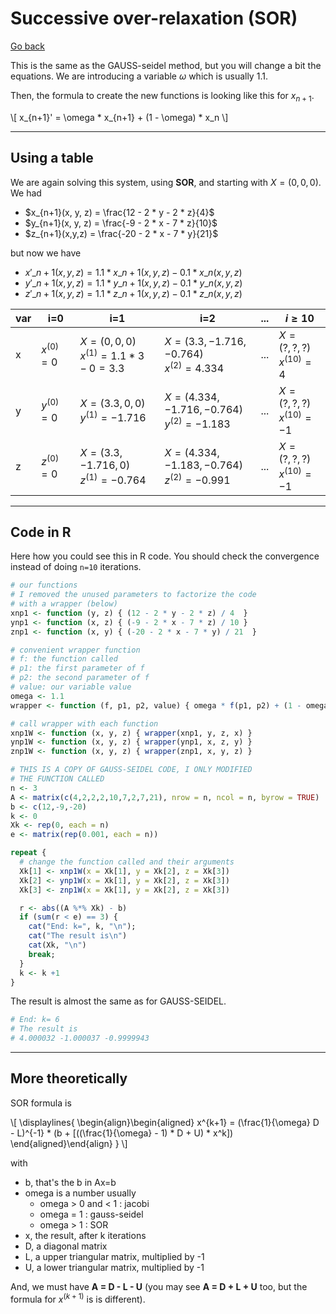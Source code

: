 # Successive over-relaxation (SOR)

[Go back](../index.md)

This is the same as the GAUSS-seidel method, but you will change a bit the equations. We are introducing a variable $\omega$ which is usually $1.1$.

Then, the formula to create the new functions is looking like this for $x_{n+1}$.

<p>
\[
x_{n+1}' = \omega * x_{n+1} + (1 - \omega) * x_n
\]
</p>

<hr class="sl">

## Using a table

We are again solving this system, using **SOR**, and starting with $X = (0,0,0)$. We had

* $x_{n+1}(x, y, z) = \frac{12 - 2 * y - 2 * z}{4}$
* $y_{n+1}(x, y, z) = \frac{-9 - 2 * x - 7 * z}{10}$
* $z_{n+1}(x,y,z) = \frac{-20 - 2 * x - 7 * y}{21}$

but now we have

* $x'\_{n+1}(x, y, z) = 1.1 * x\_{n+1}(x, y, z) - 0.1 * x\_{n}(x, y, z)$
* $y'\_{n+1}(x, y, z) = 1.1 * y\_{n+1}(x, y, z) - 0.1 * y\_{n}(x, y, z)$
* $z'\_{n+1}(x, y, z) = 1.1 * z\_{n+1}(x, y, z) - 0.1 * z\_{n}(x, y, z)$

| var | i=0 | i=1 | i=2 | ... | $i\ge10$ |
| ------ | ------ | ------ | ------ | ------ | ------ |
| x | $x^{(0)} = 0$ | $X = (0,0,0)$ <br> $x^{(1)} = 1.1 * 3 - 0 = 3.3$ | $X = (3.3, -1.716, -0.764)$ <br> $x^{(2)} = 4.334$ | ... | $X = (?,?,?)$ <br> $x^{(10)} = 4$ |
| y | $y^{(0)} = 0$ | $X = (3.3,0,0)$ <br> $y^{(1)} = -1.716$ | $X = (4.334, -1.716, -0.764)$ <br> $y^{(2)} = -1.183$ | ... | $X = (?,?,?)$ <br> $x^{(10)} = -1$ |
| z | $z^{(0)} = 0$ | $X = (3.3,-1.716, 0)$ <br> $z^{(1)} = -0.764$ | $X = (4.334, -1.183, -0.764)$ <br> $z^{(2)} = -0.991$ | ... | $X = (?,?,?)$ <br> $x^{(10)} = -1$ |

<hr class="sl">

## Code in R

Here how you could see this in R code. You should check
the convergence instead of doing ``n=10`` iterations.

```r
# our functions
# I removed the unused parameters to factorize the code
# with a wrapper (below)
xnp1 <- function (y, z) { (12 - 2 * y - 2 * z) / 4  }
ynp1 <- function (x, z) { (-9 - 2 * x - 7 * z) / 10 }
znp1 <- function (x, y) { (-20 - 2 * x - 7 * y) / 21  }

# convenient wrapper function
# f: the function called
# p1: the first parameter of f
# p2: the second parameter of f
# value: our variable value
omega <- 1.1
wrapper <- function (f, p1, p2, value) { omega * f(p1, p2) + (1 - omega) * value }

# call wrapper with each function
xnp1W <- function (x, y, z) { wrapper(xnp1, y, z, x) }
ynp1W <- function (x, y, z) { wrapper(ynp1, x, z, y) }
znp1W <- function (x, y, z) { wrapper(znp1, x, y, z) }

# THIS IS A COPY OF GAUSS-SEIDEL CODE, I ONLY MODIFIED
# THE FUNCTION CALLED
n <- 3
A <- matrix(c(4,2,2,2,10,7,2,7,21), nrow = n, ncol = n, byrow = TRUE)
b <- c(12,-9,-20)
k <- 0
Xk <- rep(0, each = n)
e <- matrix(rep(0.001, each = n))

repeat {
  # change the function called and their arguments
  Xk[1] <- xnp1W(x = Xk[1], y = Xk[2], z = Xk[3])
  Xk[2] <- ynp1W(x = Xk[1], y = Xk[2], z = Xk[3])
  Xk[3] <- znp1W(x = Xk[1], y = Xk[2], z = Xk[3])

  r <- abs((A %*% Xk) - b)
  if (sum(r < e) == 3) {
    cat("End: k=", k, "\n");
    cat("The result is\n")
    cat(Xk, "\n")
    break;
  }
  k <- k +1
}
```

The result is almost the same as for GAUSS-SEIDEL.

```r
# End: k= 6
# The result is
# 4.000032 -1.000037 -0.9999943
```

<hr class="sr">

## More theoretically

SOR formula is
<div>
  \[
    \displaylines{
      \begin{align}\begin{aligned}
    x^{k+1} = (\frac{1}{\omega} D - L)^{-1}
    * (b + [((\frac{1}{\omega} - 1) * D + U) * x^k])
    \end{aligned}\end{align}
    }
  \]
</div>

with

* b, that's the b in Ax=b
* omega is a number usually
  * omega > 0 and < 1 : jacobi
  * omega = 1 : gauss-seidel
  * omega > 1 : SOR
* x, the result, after k iterations
* D, a diagonal matrix
* L, a upper triangular matrix, multiplied by -1
* U, a lower triangular matrix, multiplied by -1

And, we must have **A = D - L - U** <span class="tms">(you may see **A = D + L + U** too, but the formula for $x^{(k+1)}$ is is different)</span>.
